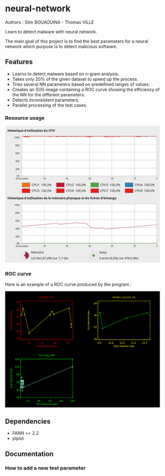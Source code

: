 # neural-network
Authors : Slim BOUAOUINA - Thomas VILLE

Learn to detect malware with neural network.

The main goal of this project is to find the best parameters for a neural network which purpose is to detect malicious software.

## Features
 * Learns to detect malware based on n-gram analysis.
 * Takes only 20% of the given dataset to speed up the process.
 * Tries several NN parameters based on predefined ranges of values.
 * Creates an SVG image containing a ROC curve showing the efficiency of the NN for the different parameters.
 * Detects inconsistent parameters.
 * Parallel processing of the test cases.

### Resource usage
![Screenshot of RAM and CPU usage](ResourceUsage.png)

### ROC curve
Here is an example of a ROC curve produced by the program :

![ROC curve example](roc-curve.png)

## Dependencies
 * FANN >= 2.2
 * plplot

## Documentation
### How to add a new test parameter

